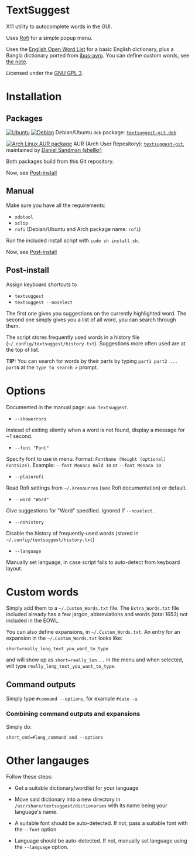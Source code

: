 # TextSuggest

X11 utility to autocomplete words in the GUI.

<!--![TextSuggest in action](http://i.imgur.com/BU0wFk1.gif)-->

Uses [Rofi](https://davedavenport.github.io/rofi/) for a simple popup menu.

Uses the [English Open Word List](http://dreamsteep.com/projects/the-english-open-word-list.html) for a basic English dictionary, plus a Bangla dictionary ported from [ibus-avro](https:github.com/sarim/ibus-avro). You can define custom words, see [the note](#custom-words).

Licensed under the [GNU GPL 3](https://www.gnu.org/licenses/gpl.txt).

# Installation

## Packages

[![Ubuntu](https://www.pylint.org/assets/img/ubuntu.png)](https://ubuntu.com) [![Debian](https://www.pylint.org/assets/img/debian.png)](https://debian.org) Debian/Ubuntu `deb` package: [`textsuggest-git.deb`](https://github.com/bharadwaj-raju/packages/raw/master/TextSuggest/textsuggest-git.deb)

[![Arch Linux AUR package](https://www.pylint.org/assets/img/arch.png)](https://archlinux.org) AUR (Arch User Repository): [`textsuggest-git`](https://aur.archlinux.org/packages/textsuggest-git/), maintained by [Daniel Sandman (shellkr)](https://github.com/shellkr)

Both packages build from this Git repository.

Now, see [Post-install](#post-install)

## Manual

Make sure you have all the requirements:

 - `xdotool`
 - `xclip`
 - `rofi` (Debian/Ubuntu and Arch package name: `rofi`)

Run the included install script with `sudo sh install.sh`.

Now, see [Post-install](#post-install)

## Post-install

Assign keyboard shortcuts to

- `textsuggest`
- `textsuggest --noselect`

The first one gives you suggestions on the currently highlighted word.
The second one simply gives you a list of all word, you can search through them.

The script stores frequently used words in a history file (`~/.config/textsuggest/history.txt`). Suggestions more often used
are at the top of list.

**TIP:** You can search for words by their parts by
typing `part1 part2 ... partN` at the `Type to search >` prompt.

# Options

Documented in the manual page: `man textsuggest`.

- `--showerrors`

Instead of exiting silently when a word is not found, display a message for ~1 second.

- `--font "Font"`

Specify font to use in menu. Format: `FontName (Weight (optional) FontSize)`. Example: `--font Monaco Bold 10` or `--font Monaco 10`

- `--plainrofi`

Read Rofi settings from `~/.Xresources` (see Rofi documentation) or default.

- `--word "Word"`

Give suggestions for "Word" specified. Ignored if `--noselect`.

- `--nohistory`

Disable the history of frequently-used words (stored in `~/.config/textsuggest/history.txt`)

- `--language`

Manually set language, in case script fails to auto-detect from keyboard layout.

# Custom words

Simply add them to a `~/.Custom_Words.txt` file. The `Extra_Words.txt` file included already has a
few jargon, abbreviations and words (total 1653) not included in the EOWL.

You can also define expansions, in `~/.Custom_Words.txt`.
An entry for an expansion in the `~/.Custom_Words.txt` looks like:

    short=really_long_text_you_want_to_type

and will show up as `short=really_lon...` in the menu and when selected, will type `really_long_text_you_want_to_type`.

## Command outputs

Simply type `#command --options`, for example `#date -u`.

### Combining command outputs and expansions

Simply do:

    short_cmd=#long_command and --options

# Other langauges

Follow these steps:

- Get a suitable dictionary/wordlist for your language

- Move said dictionary into a new directory in `/usr/share/textsuggest/dictionaries` with its name being your language's name.

- A suitable font should be auto-detected. If not, pass a suitable font with the `--font` option

- Language should be auto-detected. If not, manually set language using the `--language` option.

